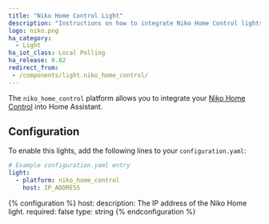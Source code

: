 ```yaml
---
title: "Niko Home Control Light"
description: "Instructions on how to integrate Niko Home Control lights into Home Assistant."
logo: niko.png
ha_category:
  - Light
ha_iot_class: Local Polling
ha_release: 0.82
redirect_from:
 - /components/light.niko_home_control/
---
```


The `niko_home_control` platform allows you to integrate your [Niko Home Control](https://www.niko.eu/enus/products/niko-home-control) into Home Assistant.

## Configuration

To enable this lights, add the following lines to your `configuration.yaml`:

```yaml
# Example configuration.yaml entry
light:
  - platform: niko_home_control
    host: IP_ADDRESS
```

{% configuration %}
host:
  description: The IP address of the Niko Home light.
  required: false
  type: string
{% endconfiguration %}
